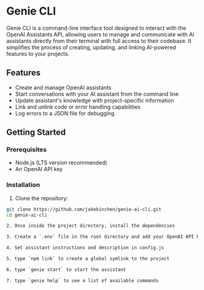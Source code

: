 # Genie CLI

Genie CLI is a command-line interface tool designed to interact with the OpenAI Assistants API, allowing users to manage and communicate with AI assistants directly from their terminal with full access to their codebase. It simplifies the process of creating, updating, and linking AI-powered features to your projects.

## Features

- Create and manage OpenAI assistants
- Start conversations with your AI assistant from the command line
- Update assistant's knowledge with project-specific information
- Link and unlink code or error handling capabilities
- Log errors to a JSON file for debugging

## Getting Started

### Prerequisites

- Node.js (LTS version recommended)
- An OpenAI API key

### Installation

1. Clone the repository:

```sh
git clone https://github.com/jakekinchen/genie-ai-cli.git
cd genie-ai-cli

2. Once inside the project directory, install the dependencies

3. Create a `.env` file in the root directory and add your OpenAI API key:

4. Set assistant instructions and description in config.js

5. type `npm link` to create a global symlink to the project

6. type `genie start` to start the assistant

7. type `genie help` to see a list of available commands

```